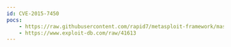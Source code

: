 ```yaml
---
id: CVE-2015-7450
pocs:
    - https://raw.githubusercontent.com/rapid7/metasploit-framework/master/modules/exploits/windows/misc/ibm_websphere_java_deserialize.rb
    - https://www.exploit-db.com/raw/41613
---
```

